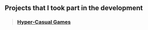 ## Projects that I took part in the development

> ### [Hyper-Casual Games ](https://github.com/Ufukdmr/Sefa_Ufuk_Demir/blob/main/HyperCasualGames.md)
  
